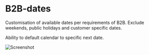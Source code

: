 # B2B-dates



Customisation of available dates per requirements of B2B.
Exclude weekends, public holidays and customer specific dates.

Ability to default calendar to specific next date.

![Screenshot](path/to/Screenshot%202023-06-04%20at%208.10.34%20pm.png)


